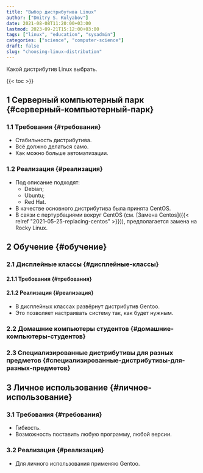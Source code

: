 ```yaml
---
title: "Выбор дистрибутива Linux"
author: ["Dmitry S. Kulyabov"]
date: 2021-08-08T11:20:00+03:00
lastmod: 2023-09-21T15:12:00+03:00
tags: ["linux", "education", "sysadmin"]
categories: ["science", "computer-science"]
draft: false
slug: "choosing-linux-distribution"
---
```


Какой дистрибутив Linux выбрать.

<!--more-->

{{< toc >}}


## <span class="section-num">1</span> Серверный компьютерный парк {#серверный-компьютерный-парк}


### <span class="section-num">1.1</span> Требования {#требования}

-   Стабильность дистрибутива.
-   Всё должно делаться само.
-   Как можно больше автоматизации.


### <span class="section-num">1.2</span> Реализация {#реализация}

-   Под описание подходят:
    -   Debian;
    -   Ubuntu;
    -   Red Hat.
-   В качестве основного дистрибутива была принята CentOS.
-   В связи с пертурбациями вокруг CentOS (см. [Замена Centos]({{< relref "2021-05-25-replacing-centos" >}})), предполагается замена на Rocky Linux.


## <span class="section-num">2</span> Обучение {#обучение}


### <span class="section-num">2.1</span> Дисплейные классы {#дисплейные-классы}


#### <span class="section-num">2.1.1</span> Требования {#требования}


#### <span class="section-num">2.1.2</span> Реализация {#реализация}

-   В дисплейных классах развёрнут дистрибутив Gentoo.
-   Это позволяет настраивать систему так, как будет нужным.


### <span class="section-num">2.2</span> Домашние компьютеры студентов {#домашние-компьютеры-студентов}


### <span class="section-num">2.3</span> Специализированные дистрибутивы для разных предметов {#специализированные-дистрибутивы-для-разных-предметов}


## <span class="section-num">3</span> Личное использование {#личное-использование}


### <span class="section-num">3.1</span> Требования {#требования}

-   Гибкость.
-   Возможность поставить любую программу, любой версии.


### <span class="section-num">3.2</span> Реализация {#реализация}

-   Для личного использования применяю Gentoo.
